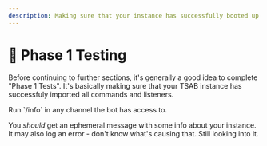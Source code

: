 ```yaml
---
description: Making sure that your instance has successfully booted up
---
```


# 🧪 Phase 1 Testing

Before continuing to further sections, it's generally a good idea to complete "Phase 1 Tests". It's basically making sure that your TSAB instance has successfuly imported all commands and listeners.

Run \`/info\` in any channel the bot has access to.

You _should_ get an ephemeral message with some info about your instance. It may also log an error - don't know what's causing that. Still looking into it.

